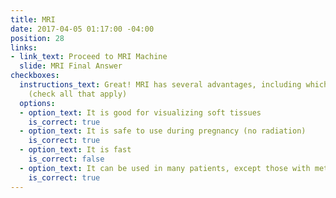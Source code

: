 ```yaml
---
title: MRI
date: 2017-04-05 01:17:00 -04:00
position: 28
links:
- link_text: Proceed to MRI Machine
  slide: MRI Final Answer
checkboxes:
  instructions_text: Great! MRI has several advantages, including which of the following?
    (check all that apply)
  options:
  - option_text: It is good for visualizing soft tissues
    is_correct: true
  - option_text: It is safe to use during pregnancy (no radiation)
    is_correct: true
  - option_text: It is fast
    is_correct: false
  - option_text: It can be used in many patients, except those with metal implants
    is_correct: true
---
```



